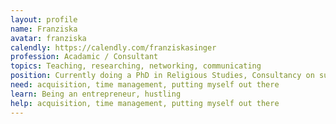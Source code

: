 ```yaml
---
layout: profile
name: Franziska
avatar: franziska
calendly: https://calendly.com/franziskasinger
profession: Acadamic / Consultant
topics: Teaching, researching, networking, communicating
position: Currently doing a PhD in Religious Studies, Consultancy on sustainable public procuremnt 
need: acquisition, time management, putting myself out there
learn: Being an entrepreneur, hustling
help: acquisition, time management, putting myself out there
---
```


